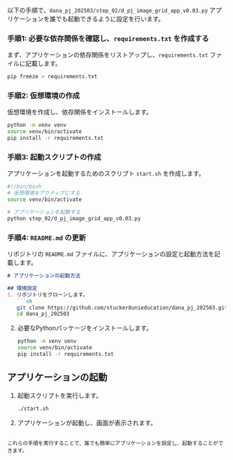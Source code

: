 以下の手順で、`dana_pj_202503/step_02/d_pj_image_grid_app_v0.03.py` アプリケーションを誰でも起動できるように設定を行います。

### 手順1: 必要な依存関係を確認し、`requirements.txt` を作成する

まず、アプリケーションの依存関係をリストアップし、`requirements.txt` ファイルに記載します。

```bash
pip freeze > requirements.txt
```

### 手順2: 仮想環境の作成

仮想環境を作成し、依存関係をインストールします。

```bash
python -m venv venv
source venv/bin/activate
pip install -r requirements.txt
```

### 手順3: 起動スクリプトの作成

アプリケーションを起動するためのスクリプト `start.sh` を作成します。

```bash
#!/bin/bash
# 仮想環境をアクティブにする
source venv/bin/activate

# アプリケーションを起動する
python step_02/d_pj_image_grid_app_v0.03.py
```

### 手順4: `README.md` の更新

リポジトリの `README.md` ファイルに、アプリケーションの設定と起動方法を記載します。

```markdown
# アプリケーションの起動方法

## 環境設定
1. リポジトリをクローンします。
   ```sh
   git clone https://github.com/stucker8unieducation/dana_pj_202503.git
   cd dana_pj_202503
   ```

2. 必要なPythonパッケージをインストールします。
   ```sh
   python -m venv venv
   source venv/bin/activate
   pip install -r requirements.txt
   ```

## アプリケーションの起動
1. 起動スクリプトを実行します。
   ```sh
   ./start.sh
   ```

2. アプリケーションが起動し、画面が表示されます。
```

これらの手順を実行することで、誰でも簡単にアプリケーションを設定し、起動することができます。
